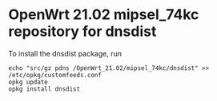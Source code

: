 OpenWrt 21.02 mipsel_74kc repository for dnsdist
========

To install the dnsdist package, run

```
echo "src/gz pdns /OpenWrt_21.02/mipsel_74kc/dnsdist" >> /etc/opkg/customfeeds.conf
opkg update
opkg install dnsdist
```
